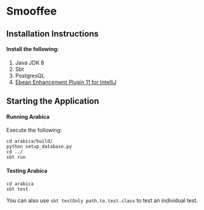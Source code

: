 # Smooffee

## Installation Instructions
#### Install the following:
1. Java JDK 8
2. Sbt
3. PostgresQL
4. [Ebean Enhancement Plugin 11 for IntelliJ](https://ebean.io/docs/tooling/idea)

## Starting the Application
#### Running Arabica
Execute the following:

```
cd arabica/build/
python setup_database.py
cd ../
sbt run
```

#### Testing Arabica
```
cd arabica
sbt test
```
You can also use `sbt testOnly path.to.test.class` to test an individual test.
